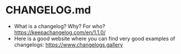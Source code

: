 # CHANGELOG.md

* What is a changelog? Why? For who? https://keepachangelog.com/en/1.1.0/
* Here is a good website where you can find very good examples of changelogs: https://www.changelogs.gallery


